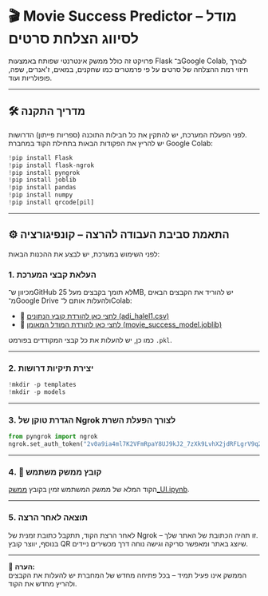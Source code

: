 # 🎬 Movie Success Predictor – מודל לסיווג הצלחת סרטים

פרויקט זה כולל ממשק אינטרנטי שפותח באמצעות Flask ב־Google Colab, לצורך חיזוי רמת ההצלחה של סרטים על פי פרמטרים כמו שחקנים, במאים, ז'אנרים, שפה, פופולריות ועוד.

---

## 🛠️ מדריך התקנה

לפני הפעלת המערכת, יש להתקין את כל חבילות התוכנה (ספריות פייתון) הדרושות.  
יש להריץ את הפקודות הבאות בתחילת הקוד במחברת Google Colab:

```python
!pip install Flask
!pip install flask-ngrok
!pip install pyngrok
!pip install joblib
!pip install pandas
!pip install numpy
!pip install qrcode[pil]
```

---

## ⚙️ התאמת סביבת העבודה להרצה – קונפיגורציה

לפני השימוש במערכת, יש לבצע את ההכנות הבאות:

### 1. העלאת קבצי המערכת

מכיוון ש־GitHub לא תומך בקבצים מעל 25MB, יש להוריד את הקבצים הבאים מ־Google Drive ולהעלות אותם ל־Colab:

- 📄 [לחצי כאן להורדת קובץ הנתונים (adi_halel1.csv)](https://drive.google.com/file/d/1zfkW52oCCVC8TuC51i695-cz-CWPZctJ/view?usp=sharing)
- 🧠 [לחצי כאן להורדת המודל המאומן (movie_success_model.joblib)](https://drive.google.com/file/d/1fFErmme9JxUnoFeT1V4hNMOlpPOPB7Of/view?usp=sharing)

כמו כן, יש להעלות את כל קבצי המקודדים בפורמט `.pkl`.

---

### 2. יצירת תיקיות דרושות

```python
!mkdir -p templates
!mkdir -p models
```

---

### 3. הגדרת טוקן של Ngrok לצורך הפעלת השרת

```python
from pyngrok import ngrok
ngrok.set_auth_token("2v0a9ia4ml7K2VFmRpaY8UJ9kJ2_7zXk9LvhX2jdRFLgrV9q2")
```

---
### 4. 📂 קובץ ממשק משתמש
הקוד המלא של ממשק המשתמש זמין בקובץ [ממשק_UI.ipynb](path/to/ממשק_UI.ipynb).

---
### 5. תוצאה לאחר הרצה

לאחר הרצת הקוד, תתקבל כתובת זמנית של Ngrok – זו תהיה הכתובת של האתר שלך.  
בנוסף, יווצר קובץ QR שיוצג באתר ומאפשר סריקה וגישה נוחה דרך מכשירים ניידים.

---

📌 **הערה:**  
הממשק אינו פעיל תמיד – בכל פתיחה מחדש של המחברת יש להעלות את הקבצים ולהריץ מחדש את הקוד.

